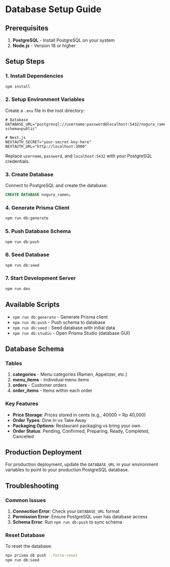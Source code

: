 # Database Setup Guide

## Prerequisites

1. **PostgreSQL** - Install PostgreSQL on your system
2. **Node.js** - Version 18 or higher

## Setup Steps

### 1. Install Dependencies

```bash
npm install
```

### 2. Setup Environment Variables

Create a `.env` file in the root directory:

```env
# Database
DATABASE_URL="postgresql://username:password@localhost:5432/nogura_ramen?schema=public"

# Next.js
NEXTAUTH_SECRET="your-secret-key-here"
NEXTAUTH_URL="http://localhost:3000"
```

Replace `username`, `password`, and `localhost:5432` with your PostgreSQL credentials.

### 3. Create Database

Connect to PostgreSQL and create the database:

```sql
CREATE DATABASE nogura_ramen;
```

### 4. Generate Prisma Client

```bash
npm run db:generate
```

### 5. Push Database Schema

```bash
npm run db:push
```

### 6. Seed Database

```bash
npm run db:seed
```

### 7. Start Development Server

```bash
npm run dev
```

## Available Scripts

- `npm run db:generate` - Generate Prisma client
- `npm run db:push` - Push schema to database
- `npm run db:seed` - Seed database with initial data
- `npm run db:studio` - Open Prisma Studio (database GUI)

## Database Schema

### Tables

1. **categories** - Menu categories (Ramen, Appetizer, etc.)
2. **menu_items** - Individual menu items
3. **orders** - Customer orders
4. **order_items** - Items within each order

### Key Features

- **Price Storage**: Prices stored in cents (e.g., 40000 = Rp 40,000)
- **Order Types**: Dine In vs Take Away
- **Packaging Options**: Restaurant packaging vs bring your own
- **Order Status**: Pending, Confirmed, Preparing, Ready, Completed, Cancelled

## Production Deployment

For production deployment, update the `DATABASE_URL` in your environment variables to point to your production PostgreSQL database.

## Troubleshooting

### Common Issues

1. **Connection Error**: Check your `DATABASE_URL` format
2. **Permission Error**: Ensure PostgreSQL user has database access
3. **Schema Error**: Run `npm run db:push` to sync schema

### Reset Database

To reset the database:

```bash
npx prisma db push --force-reset
npm run db:seed
```
